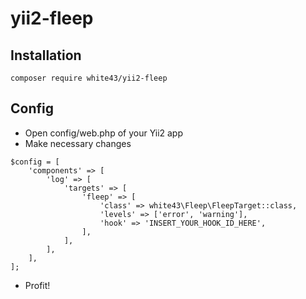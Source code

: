 # yii2-fleep

## Installation

`composer require white43/yii2-fleep`

## Config

* Open config/web.php of your Yii2 app
* Make necessary changes

```
$config = [
    'components' => [
        'log' => [
            'targets' => [
                'fleep' => [
                    'class' => white43\Fleep\FleepTarget::class,
                    'levels' => ['error', 'warning'],
                    'hook' => 'INSERT_YOUR_HOOK_ID_HERE',
                ],
            ],
        ],
    ],
];
```

* Profit!
